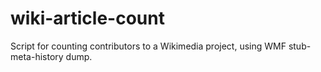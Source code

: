 # wiki-article-count
Script for counting contributors to a Wikimedia project, using WMF stub-meta-history dump.
